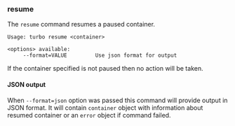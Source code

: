 ### resume

The `resume` command resumes a paused container. 

```
Usage: turbo resume <container>

<options> available:
     --format=VALUE         Use json format for output
```

If the container specified is not paused then no action will be taken.

#### JSON output

When `--format=json` option was passed this command will provide output in JSON format. It will contain `container` object with information about resumed container or an `error` object if command failed.